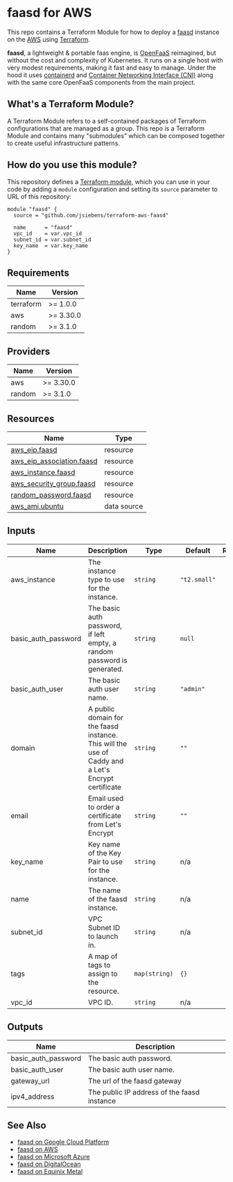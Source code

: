 # faasd for AWS

This repo contains a Terraform Module for how to deploy a [faasd](https://github.com/openfaas/faasd) instance on the
[AWS](https://aws.amazon.com/) using [Terraform](https://www.terraform.io/).

__faasd__, a lightweight & portable faas engine, is [OpenFaaS](https://github.com/openfaas/) reimagined, but without the cost and complexity of Kubernetes. It runs on a single host with very modest requirements, making it fast and easy to manage. Under the hood it uses [containerd](https://containerd.io/) and [Container Networking Interface (CNI)](https://github.com/containernetworking/cni) along with the same core OpenFaaS components from the main project.

## What's a Terraform Module?

A Terraform Module refers to a self-contained packages of Terraform configurations that are managed as a group. This repo
is a Terraform Module and contains many "submodules" which can be composed together to create useful infrastructure patterns.

## How do you use this module?

This repository defines a [Terraform module](https://www.terraform.io/docs/modules/usage.html), which you can use in your
code by adding a `module` configuration and setting its `source` parameter to URL of this repository:

```hcl
module "faasd" {
  source = "github.com/jsiebens/terraform-aws-faasd"

  name      = "faasd"
  vpc_id    = var.vpc_id
  subnet_id = var.subnet_id
  key_name  = var.key_name
}
```

<!-- BEGIN_TF_DOCS -->
## Requirements

| Name | Version |
|------|---------|
| terraform | >= 1.0.0 |
| aws | >= 3.30.0 |
| random | >= 3.1.0 |

## Providers

| Name | Version |
|------|---------|
| aws | >= 3.30.0 |
| random | >= 3.1.0 |

## Resources

| Name | Type |
|------|------|
| [aws_eip.faasd](https://registry.terraform.io/providers/hashicorp/aws/latest/docs/resources/eip) | resource |
| [aws_eip_association.faasd](https://registry.terraform.io/providers/hashicorp/aws/latest/docs/resources/eip_association) | resource |
| [aws_instance.faasd](https://registry.terraform.io/providers/hashicorp/aws/latest/docs/resources/instance) | resource |
| [aws_security_group.faasd](https://registry.terraform.io/providers/hashicorp/aws/latest/docs/resources/security_group) | resource |
| [random_password.faasd](https://registry.terraform.io/providers/hashicorp/random/latest/docs/resources/password) | resource |
| [aws_ami.ubuntu](https://registry.terraform.io/providers/hashicorp/aws/latest/docs/data-sources/ami) | data source |

## Inputs

| Name | Description | Type | Default | Required |
|------|-------------|------|---------|:--------:|
| aws\_instance | The instance type to use for the instance. | `string` | `"t2.small"` | no |
| basic\_auth\_password | The basic auth password, if left empty, a random password is generated. | `string` | `null` | no |
| basic\_auth\_user | The basic auth user name. | `string` | `"admin"` | no |
| domain | A public domain for the faasd instance. This will the use of Caddy and a Let's Encrypt certificate | `string` | `""` | no |
| email | Email used to order a certificate from Let's Encrypt | `string` | `""` | no |
| key\_name | Key name of the Key Pair to use for the instance. | `string` | n/a | yes |
| name | The name of the faasd instance. | `string` | n/a | yes |
| subnet\_id | VPC Subnet ID to launch in. | `string` | n/a | yes |
| tags | A map of tags to assign to the resource. | `map(string)` | `{}` | no |
| vpc\_id | VPC ID. | `string` | n/a | yes |

## Outputs

| Name | Description |
|------|-------------|
| basic\_auth\_password | The basic auth password. |
| basic\_auth\_user | The basic auth user name. |
| gateway\_url | The url of the faasd gateway |
| ipv4\_address | The public IP address of the faasd instance |
<!-- END_TF_DOCS -->

## See Also

- [faasd on Google Cloud Platform](https://github.com/jsiebens/terraform-google-faasd)
- [faasd on AWS](https://github.com/jsiebens/terraform-aws-faasd)
- [faasd on Microsoft Azure](https://github.com/jsiebens/terraform-azurerm-faasd)
- [faasd on DigitalOcean](https://github.com/jsiebens/terraform-digitalocean-faasd)
- [faasd on Equinix Metal](https://github.com/jsiebens/terraform-equinix-faasd)